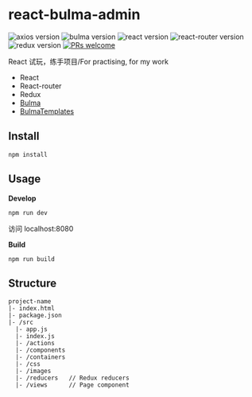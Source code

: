 # react-bulma-admin

![axios version](https://img.shields.io/github/package-json/dependency-version/xyzhanjiang/react-bulma-admin/axios) ![bulma version](https://img.shields.io/github/package-json/dependency-version/xyzhanjiang/react-bulma-admin/bulma) ![react version](https://img.shields.io/github/package-json/dependency-version/xyzhanjiang/react-bulma-admin/react) ![react-router version](https://img.shields.io/github/package-json/dependency-version/xyzhanjiang/react-bulma-admin/react-router-dom) ![redux version](https://img.shields.io/github/package-json/dependency-version/xyzhanjiang/react-bulma-admin/redux) [![PRs welcome](https://img.shields.io/badge/PRs-welcome-ff69b4.svg)](https://github.com/xyzhanjiang/react-bulma-admin/pulls)

React 试玩，练手项目/For practising, for my work

* React
* React-router
* Redux
* [Bulma](https://github.com/jgthms/bulma)
* [BulmaTemplates](https://github.com/BulmaTemplates/bulma-templates)

## Install

``` shell
npm install
```

## Usage

**Develop**

``` shell
npm run dev
```

访问 localhost:8080

**Build**

``` shell
npm run build
```

## Structure

``` shell
project-name
|- index.html
|- package.json
|- /src
  |- app.js
  |- index.js
  |- /actions
  |- /components
  |- /containers
  |- /css
  |- /images
  |- /reducers   // Redux reducers
  |- /views      // Page component
```
